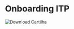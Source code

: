 # Onboarding ITP


[![Download Cartilha](https://user-images.githubusercontent.com/66042/162827548-a33fd770-d117-4e55-bbf8-7df5a162529f.png)](https://github.com/OpenBanking-Brasil/onboarding_itp/raw/main/cartilhas/Cartilha_Onboarding_ITP_v5.pdf)

